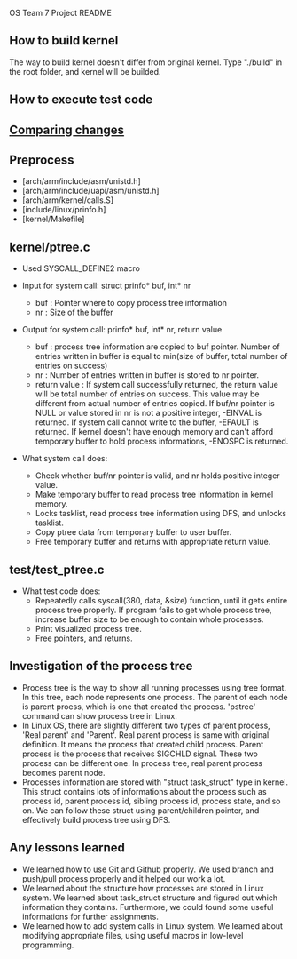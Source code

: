 OS Team 7 Project README

## How to build kernel
The way to build kernel doesn't differ from original kernel. Type "./build" in the root folder, and kernel will be builded.

## How to execute test code

## [Comparing changes](https://github.com/swsnu/os-team7/compare/base...proj1)

## Preprocess
* [arch/arm/include/asm/unistd.h]
* [arch/arm/include/uapi/asm/unistd.h]
* [arch/arm/kernel/calls.S]
* [include/linux/prinfo.h]
* [kernel/Makefile]

## kernel/ptree.c
* Used SYSCALL_DEFINE2 macro

* Input for system call: struct prinfo* buf, int* nr
	- buf : Pointer where to copy process tree information
	- nr : Size of the buffer

* Output for system call: prinfo* buf, int* nr, return value
	- buf : process tree information are copied to buf pointer. Number of entries written in buffer is equal to min(size of buffer, total number of entries on success) 
	- nr : Number of entries written in buffer is stored to nr pointer.
	- return value : If system call successfully returned, the return value will be total number of entries on success. This value may be different from actual number of entries copied. If buf/nr pointer is NULL or value stored in nr is not a positive integer, -EINVAL is returned. If system call cannot write to the buffer, -EFAULT is returned. If kernel doesn't have enough memory and can't afford temporary buffer to hold process informations, -ENOSPC is returned.

* What system call does:
	- Check whether buf/nr pointer is valid, and nr holds positive integer value.
	- Make temporary buffer to read process tree information in kernel memory.
	- Locks tasklist, read process tree information using DFS, and unlocks tasklist.
	- Copy ptree data from temporary buffer to user buffer.
	- Free temporary buffer and returns with appropriate return value.

## test/test_ptree.c
* What test code does:
	- Repeatedly calls syscall(380, data, &size) function, until it gets entire process tree properly. If program fails to get whole process tree, increase buffer size to be enough to contain whole processes.
	- Print visualized process tree.
	- Free pointers, and returns.

## Investigation of the process tree
* Process tree is the way to show all running processes using tree format. In this tree, each node represents one process. The parent of each node is parent proess, which is one that created the process. 'pstree' command can show process tree in Linux.
* In Linux OS, there are slightly different two types of parent process, 'Real parent' and 'Parent'. Real parent process is same with original definition. It means the process that created child process. Parent process is the process that receives SIGCHLD signal. These two process can be different one. In process tree, real parent process becomes parent node. 
* Processes information are stored with "struct task_struct" type in kernel. This struct contains lots of informations about the process such as process id, parent process id, sibling process id, process state, and so on. We can follow these struct using parent/children pointer, and effectively build process tree using DFS.

## Any lessons learned
* We learned how to use Git and Github properly. We used branch and push/pull process properly and it helped our work a lot.
* We learned about the structure how processes are stored in Linux system. We learned about task_struct structure and figured out which information they contains. Furthermore, we could found some useful informations for further assignments.
* We learned how to add system calls in Linux system. We learned about modifying appropriate files, using useful macros in low-level programming. 
